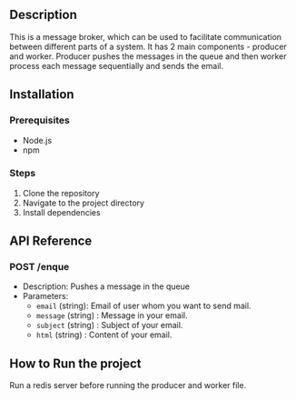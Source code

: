 ## Description
This is a message broker, which can be used to facilitate communication between different parts of a system. It has 2 main components - producer and worker.
Producer pushes the messages in the queue and then worker process each message sequentially and sends the email.

## Installation

### Prerequisites
- Node.js
- npm

### Steps
1. Clone the repository
2. Navigate to the project directory
3. Install dependencies

## API Reference
### POST /enque
- Description: Pushes a message in the queue
- Parameters:
  - `email` (string): Email of user whom you want to send mail.
  - `message` (string) : Message in your email.
  - `subject` (string) : Subject of your email.
  - `html` (string) : Content of your email.

## How to Run the project
Run a redis server before running the producer and worker file.
